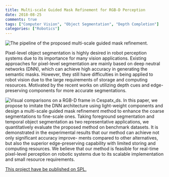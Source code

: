 ```yaml
---
title: Multi-scale Guided Mask Refinement for RGB-D Perception
date: 2018-08-25
comments: true
tags: ["Computer Vision", "Object Segmentation", "Depth Completion"]
categories: ["Robotics"]
---
```

![The pipeline of the proposed multi-scale guided mask refinement.](/image/ms_system.gif)

 Pixel-level object segmentation is highly desired in robot perception systems due to its importance for many vision applications. Existing approaches for pixel-level segmentation are mainly based on deep neutral networks (DNN), which can achieve high accuracy in generating the semantic masks. However, they still have difficulties in being applied to robot vision due to the large requirements of storage and computing resources. Motivated by the recent works on utilizing depth cues and edge-preserving components for more accurate segmentations.

<!--more-->
![Visual comparisons on a RGB-D frame in Cespatx_ds.](/image/ms_result.png)
 In this paper, we propose to imitate the DNN architecture using light-weight components and design a multi-scale guided mask refinement method to enhance the coarse segmentations to fine-scale ones. Taking foreground segmentation and temporal object segmentation as two representative applications, we quantitatively evaluate the proposed method on benchmark datasets. It is demonstrated in the experimental results that our method can achieve not only significant accuracy improve- ments compared to other alternatives, but also the superior edge-preserving capability with limited storing and computing resources. We believe that our method is feasible for real-time pixel-level perception on robotic systems due to its scalable implementation and small resource requirements.

 [This project have be published on SPL.](https://ieeexplore.ieee.org/abstract/document/8573890)